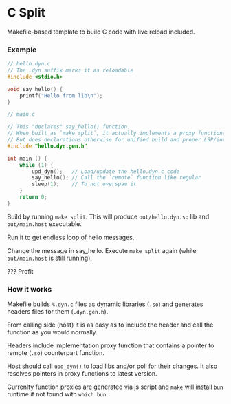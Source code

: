 # C Split

Makefile-based template to build C code with live reload included.


### Example

```c
// hello.dyn.c
// The .dyn suffix marks it as reloadable
#include <stdio.h>

void say_hello() {
    printf("Hello from lib\n");
}
```

```c
// main.c

// This "declares" say_hello() function.
// When built as `make split`, it actually implements a proxy function(s).
// But does declarations otherwise for unified build and proper LSP/intellisense.
#include "hello.dyn.gen.h" 

int main () {
    while (1) {
        upd_dyn();   // Load/update the hello.dyn.c code
        say_hello(); // Call the `remote` function like regular
        sleep(1);    // To not overspam it
    }
    return 0;
}
```

Build by running `make split`. This will produce `out/hello.dyn.so` lib and `out/main.host` executable.

Run it to get endless loop of hello messages.

Change the message in say_hello. Execute `make split` again (while `out/main.host` is still running).

??? Profit


### How it works

Makefile builds `%.dyn.c` files as dynamic libraries (`.so`) and generates headers files for them (`.dyn.gen.h`).

From calling side (host) it is as easy as to include the header and call the function as you would normally.

Headers include implementation proxy function that contains a pointer to remote (`.so`) counterpart function.

Host should call `upd_dyn()` to load libs and/or poll for their changes. It also resolves pointers in proxy functions to latest version.


Currenlty function proxies are generated via js script and `make` will install [`bun`](https://bun.sh) runtime if not found with `which bun`.


